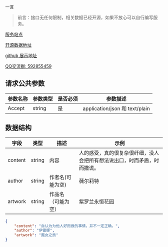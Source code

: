 一言

> 前言：接口无任何限制，相关数据已经开源，如果不放心可以自行编写服务。

[服务站点](https://hitokoto.suraimu.org/)

[开源数据地址](https://github.com/suraimu-org/hitokoto)

[github 展示地址](https://suraimu-org.github.io/hitokoto.io/)


[QQ交流群: 592855459](https://jq.qq.com/?_wv=1027&k=V9EkDRJh)




## 请求公共参数

| 参数名称 | 参数类型 | 是否必须 | 参数描述 |
| --- | --- | --- | --- |
| Accept | string | 是 | application/json 和 text/plain |


## 数据结构

| 字段 | 类型 | 描述 | 示例 |
| --- | --- | --- | --- |
| content | string | 内容 | 人的感受，真的很复杂很纤细，没人会把所有想法说出口，时而矛盾，时而撒谎。 |
| author | string | 作者名(可能为空) | 薇尔莉特 |
| artwork | string | 作品名（可能为空） | 紫罗兰永恒花园 |

```json
{
	"content": "自认为为他人好而做的事情，并不一定正确。",
	"author": "伊雷娜",
	"artwork": "魔女之旅"
}
```
